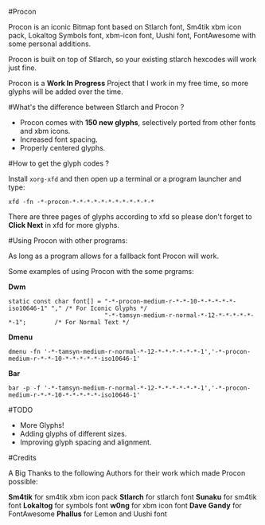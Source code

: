 #Procon

Procon is an iconic Bitmap font based on Stlarch font, Sm4tik xbm icon pack, Lokaltog Symbols font, xbm-icon font, Uushi font, FontAwesome with some personal additions.

Procon is built on top of Stlarch, so your existing stlarch hexcodes will work just fine.

Procon is a **Work In Progress** Project that I work in my free time, so more glyphs will be added over the time.

#What's the difference between Stlarch and Procon ?

- Procon comes with **150 new glyphs**, selectively ported from other fonts and xbm icons.
- Increased font spacing.
- Properly centered glyphs.

#How to get the glyph codes ?

Install `xorg-xfd` and then open up a terminal or a program launcher and type:

`xfd -fn -*-procon-*-*-*-*-*-*-*-*-*-*-*-*`

There are three pages of glyphs according to xfd so please don't forget to **Click Next** in xfd for more glyphs.

#Using Procon with other programs:

As long as a program allows for a fallback font Procon will work.

Some examples of using Procon with the some prgrams:

**Dwm**

```
static const char font[] = "-*-procon-medium-r-*-*-10-*-*-*-*-*-iso10646-1" ","	/* For Iconic Glyphs */
                           "-*-tamsyn-medium-r-normal-*-12-*-*-*-*-*-*-1";        /* For Normal Text */
```

**Dmenu**

`dmenu -fn '-*-tamsyn-medium-r-normal-*-12-*-*-*-*-*-*-1','-*-procon-medium-r-*-*-10-*-*-*-*-*-iso10646-1'`

**Bar**

`bar -p -f '-*-tamsyn-medium-r-normal-*-12-*-*-*-*-*-*-1','-*-procon-medium-r-*-*-10-*-*-*-*-*-iso10646-1'`

#TODO

- More Glyphs!
- Adding glyphs of different sizes.
- Improving glyph spacing and alignment.

#Credits

A Big Thanks to the following Authors for their work which made Procon possible:

**Sm4tik** for sm4tik xbm icon pack
**Stlarch** for stlarch font
**Sunaku** for sm4tik font
**Lokaltog** for symbols font
**w0ng** for xbm icon font
**Dave Gandy** for FontAwesome
**Phallus** for Lemon and Uushi font

